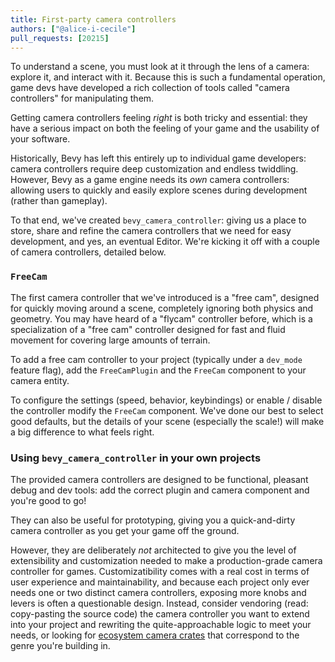 ```yaml
---
title: First-party camera controllers
authors: ["@alice-i-cecile"]
pull_requests: [20215]
---
```


To understand a scene, you must look at it through the lens of a camera: explore it, and interact with it.
Because this is such a fundamental operation, game devs have developed a rich collection of tools
called "camera controllers" for manipulating them.

Getting camera controllers feeling *right* is both tricky and essential: they have a serious
impact on both the feeling of your game and the usability of your software.

Historically, Bevy has left this entirely up to individual game developers:
camera controllers require deep customization and endless twiddling.
However, Bevy as a game engine needs its *own* camera controllers:
allowing users to quickly and easily explore scenes during development (rather than gameplay).

To that end, we've created `bevy_camera_controller`: giving us a place to store, share and refine the camera controllers
that we need for easy development, and yes, an eventual Editor.
We're kicking it off with a couple of camera controllers, detailed below.

### `FreeCam`

The first camera controller that we've introduced is a "free cam", designed for quickly moving around a scene,
completely ignoring both physics and geometry.
You may have heard of a "flycam" controller before, which is a specialization of a "free cam" controller
designed for fast and fluid movement for covering large amounts of terrain.

To add a free cam controller to your project (typically under a `dev_mode` feature flag),
add the `FreeCamPlugin` and the `FreeCam` component to your camera entity.

To configure the settings (speed, behavior, keybindings) or enable / disable the controller modify the `FreeCam` component.
We've done our best to select good defaults, but the details of your scene (especially the scale!) will make a big
difference to what feels right.

### Using `bevy_camera_controller` in your own projects

The provided camera controllers are designed to be functional, pleasant debug and dev tools:
add the correct plugin and camera component and you're good to go!

They can also be useful for prototyping, giving you a quick-and-dirty camera controller
as you get your game off the ground.

However, they are deliberately *not* architected to give you the level of extensibility and customization
needed to make a production-grade camera controller for games.
Customizatibility comes with a real cost in terms of user experience and maintainability,
and because each project only ever needs one or two distinct camera controllers, exposing more knobs and levers is often a questionable design.
Instead, consider vendoring (read: copy-pasting the source code) the camera controller you want to extend
into your project and rewriting the quite-approachable logic to meet your needs,
or looking for [ecosystem camera crates](https://bevy.org/assets/#camera) that correspond to the genre you're building in.
